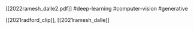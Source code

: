 [[2022ramesh_dalle2.pdf]]
#deep-learning #computer-vision #generative

[[2021radford_clip]], [[2021ramesh_dalle]]

